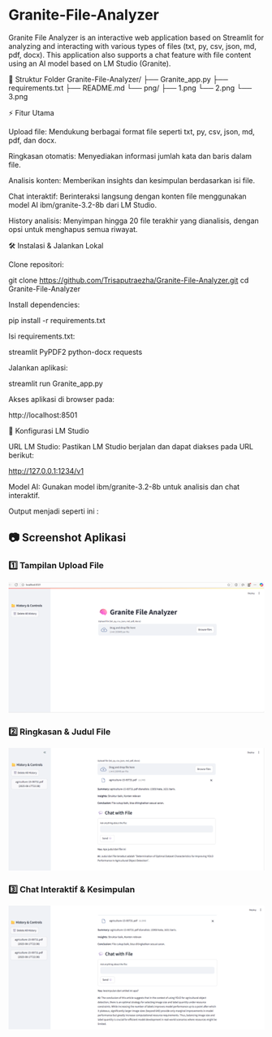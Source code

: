 # Granite-File-Analyzer
Granite File Analyzer is an interactive web application based on Streamlit for analyzing and interacting with various types of files (txt, py, csv, json, md, pdf, docx). This application also supports a chat feature with file content using an AI model based on LM Studio (Granite).

📂 Struktur Folder
Granite-File-Analyzer/
├── Granite_app.py
├── requirements.txt
├── README.md
└── png/
    ├── 1.png
    └── 2.png
    └── 3.png


⚡ Fitur Utama

Upload file: Mendukung berbagai format file seperti txt, py, csv, json, md, pdf, dan docx.

Ringkasan otomatis: Menyediakan informasi jumlah kata dan baris dalam file.

Analisis konten: Memberikan insights dan kesimpulan berdasarkan isi file.

Chat interaktif: Berinteraksi langsung dengan konten file menggunakan model AI ibm/granite-3.2-8b dari LM Studio.

History analisis: Menyimpan hingga 20 file terakhir yang dianalisis, dengan opsi untuk menghapus semua riwayat.

🛠 Instalasi & Jalankan Lokal

Clone repositori:

git clone https://github.com/Trisaputraezha/Granite-File-Analyzer.git
cd Granite-File-Analyzer


Install dependencies:

pip install -r requirements.txt


Isi requirements.txt:

streamlit
PyPDF2
python-docx
requests


Jalankan aplikasi:

streamlit run Granite_app.py


Akses aplikasi di browser pada:

http://localhost:8501

🔗 Konfigurasi LM Studio

URL LM Studio: Pastikan LM Studio berjalan dan dapat diakses pada URL berikut:

http://127.0.0.1:1234/v1


Model AI: Gunakan model ibm/granite-3.2-8b untuk analisis dan chat interaktif.

Output menjadi seperti ini :
## 📷 Screenshot Aplikasi

### 1️⃣ Tampilan Upload File
![Upload File](png/1.png)

### 2️⃣ Ringkasan & Judul File
![File Summary](png/2.png)

### 3️⃣ Chat Interaktif & Kesimpulan
![Chat Interactive](png/3.png)
